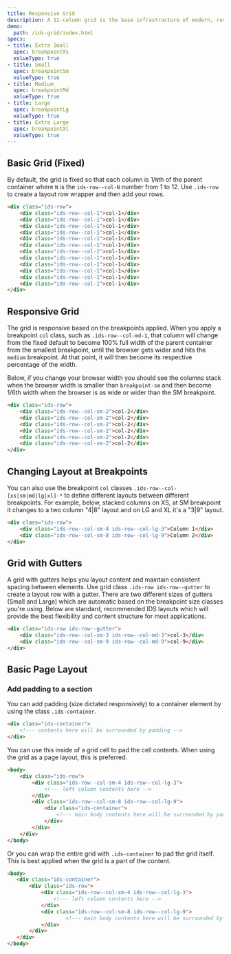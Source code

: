 ```yaml
---
title: Responsive Grid
description: A 12-column grid is the base infrastructure of modern, responsive application. On this page, you'll learn how to use the responsive grid to build page layouts and how to adjust your layouts on different browser-width breakpoints.
demo:
  path: /ids-grid/index.html
specs:
- title: Extra Small
  spec: breakpointXs
  valueType: true
- title: Small
  spec: breakpointSm
  valueType: true
- title: Medium
  spec: breakpointMd
  valueType: true
- title: Large
  spec: breakpointLg
  valueType: true
- title: Extra Large
  spec: breakpointXl
  valueType: true
---
```



## Basic Grid (Fixed)

By default, the grid is fixed so that each column is 1/`N`th of the parent container where `N` is the `ids-row--col-N` number from 1 to 12. Use `.ids-row` to create a layout row wrapper and then add your rows.

```html
<div class="ids-row">
    <div class="ids-row--col-1">col-1</div>
    <div class="ids-row--col-1">col-1</div>
    <div class="ids-row--col-1">col-1</div>
    <div class="ids-row--col-1">col-1</div>
    <div class="ids-row--col-1">col-1</div>
    <div class="ids-row--col-1">col-1</div>
    <div class="ids-row--col-1">col-1</div>
    <div class="ids-row--col-1">col-1</div>
    <div class="ids-row--col-1">col-1</div>
    <div class="ids-row--col-1">col-1</div>
    <div class="ids-row--col-1">col-1</div>
    <div class="ids-row--col-1">col-1</div>
</div>
```

## Responsive Grid

The grid is responsive based on the breakpoints applied. When you apply a breakpoint `col` class, such as `.ids-row--col-md-1`, that column will change from the fixed default to become 100% full width of the parent container from the smallest breakpoint, until the browser gets wider and hits the `medium` breakpoint. At that point, it will then become its respective percentage of the width.

Below, if you change your browser width you should see the columns stack when the browser width is smaller than `breakpoint-sm` and then become 1/6th width when the browser is as wide or wider than the SM breakpoint.

```html
<div class="ids-row">
    <div class="ids-row--col-sm-2">col-2</div>
    <div class="ids-row--col-sm-2">col-2</div>
    <div class="ids-row--col-sm-2">col-2</div>
    <div class="ids-row--col-sm-2">col-2</div>
    <div class="ids-row--col-sm-2">col-2</div>
    <div class="ids-row--col-sm-2">col-2</div>
</div>
```

## Changing Layout at Breakpoints

You can also use the breakpoint `col` classes `.ids-row--col-[xs|sm|md|lg|xl]-*` to define different layouts between different breakpoints. For example, below, stacked columns on XS, at SM breakpoint it changes to a two column "4|8" layout and on LG and XL it's a "3|9" layout.
```html
<div class="ids-row">
    <div class="ids-row--col-sm-4 ids-row--col-lg-3">Column 1</div>
    <div class="ids-row--col-sm-8 ids-row--col-lg-9">Column 2</div>
</div>
```

## Grid with Gutters

A grid with gutters helps you layout content and maintain consistent spacing between elements. Use grid class `.ids-row ids-row--gutter` to create a layout row with a gutter. There are two different sizes of gutters (Small and Large) which are automatic based on the breakpoint size classes you're using. Below are standard, recommended IDS layouts which will provide the best flexibility and content structure for most applications.

```html
<div class="ids-row ids-row--gutter">
    <div class="ids-row--col-sm-3 ids-row--col-md-3">col-3</div>
    <div class="ids-row--col-sm-9 ids-row--col-md-9">col-9</div>
</div>
```

## Basic Page Layout

### Add padding to a section

You can add padding (size dictated responsively) to a container element by using the class `.ids-container`.

```html
<div class="ids-container">
    <!--- contents here will be surrounded by padding -->
</div>
```

You can use this inside of a grid cell to pad the cell contents. When using the grid as a page layout, this is preferred.

```html
<body>
    <div class="ids-row">
        <div class="ids-row--col-sm-4 ids-row--col-lg-3">
            <!--- left column contents here -->
        </div>
        <div class="ids-row--col-sm-8 ids-row--col-lg-9">
            <div class="ids-container">
                <!--- main body contents here will be surrounded by padding -->
            </div>
        </div>
    </div>
</body>
```

Or you can wrap the entire grid with `.ids-container` to pad the grid itself. This is best applied when the grid is a part of the content.

 ```html
<body>
    <div class="ids-container">
        <div class="ids-row">
            <div class="ids-row--col-sm-4 ids-row--col-lg-3">
                <!--- left column contents here -->
            </div>
            <div class="ids-row--col-sm-8 ids-row--col-lg-9">
                    <!--- main body contents here will be surrounded by padding -->
            </div>
        </div>
    </div>
</body>
```
